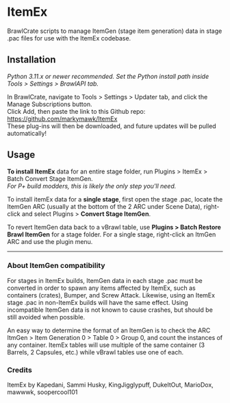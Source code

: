 # ItemEx

BrawlCrate scripts to manage ItemGen (stage item generation) data in stage .pac files for use with the ItemEx codebase.

## Installation
*Python 3.11.x or newer recommended. Set the Python install path inside Tools > Settings > BrawlAPI tab.*  

In BrawlCrate, navigate to Tools > Settings > Updater tab, and click the Manage Subscriptions button.  
Click Add, then paste the link to this Github repo: https://github.com/markymawk/ItemEx  
These plug-ins will then be downloaded, and future updates will be pulled automatically!

## Usage
**To install ItemEx** data for an entire stage folder, run Plugins > ItemEx > Batch Convert Stage ItemGen.  
  _For P+ build modders, this is likely the only step you'll need._

To install itemEx data for a **single stage**, first open the stage .pac, locate the ItemGen ARC (usually at the bottom of the 2 ARC under Scene Data), right-click and select Plugins > **Convert Stage ItemGen**.

To revert ItemGen data back to a vBrawl table, use **Plugins > Batch Restore Brawl ItemGen** for a stage folder. For a single stage, right-click an ItmGen ARC and use the plugin menu.

----
### About ItemGen compatibility
For stages in ItemEx builds, ItemGen data in each stage .pac must be converted in order to spawn any items affected by ItemEx, such as containers (crates), Bumper, and Screw Attack. Likewise, using an ItemEx stage .pac in non-ItemEx builds will have the same effect. Using incompatible ItemGen data is not known to cause crashes, but should be still avoided when possible.

An easy way to determine the format of an ItemGen is to check the ARC ItmGen > Item Generation 0 > Table 0 > Group 0, and count the instances of any container. ItemEx tables will use multiple of the same container (3 Barrels, 2 Capsules, etc.) while vBrawl tables use one of each. 

### Credits
ItemEx by Kapedani, Sammi Husky, KingJigglypuff, DukeItOut, MarioDox, mawwwk, soopercool101
